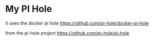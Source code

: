 # My PI Hole

it uses the docker pi hole https://github.com/pi-hole/docker-pi-hole


from the pi-hole project https://github.com/pi-hole/pi-hole
